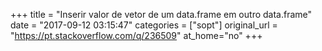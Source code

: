 +++
title = "Inserir valor de vetor de um data.frame em outro data.frame"
date = "2017-09-12 03:15:47"
categories = ["sopt"]
original_url = "https://pt.stackoverflow.com/q/236509"
at_home="no"
+++

